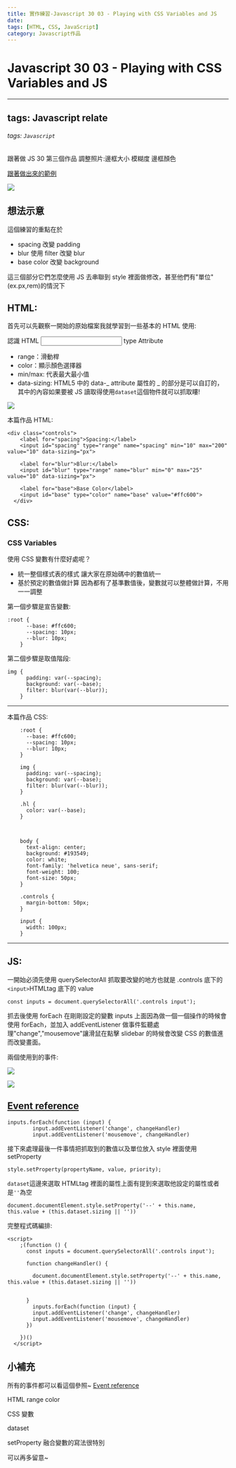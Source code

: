 ```yaml
---
title: 實作練習-Javascript 30 03 - Playing with CSS Variables and JS
date:
tags: [HTML, CSS, JavaScript]
category: Javascript作品
---
```


# Javascript 30 03 - Playing with CSS Variables and JS

---

## tags: Javascript relate

###### tags: `Javascript`

跟著做 JS 30 第三個作品 調整照片:邊框大小 模糊度 邊框顏色

[跟著做出來的範例](https://chiehLiu.github.io/git-projects/03%20-%20CSS%20Variables/index-START.html)

![](https://i.imgur.com/0Ph2Ywa.png)

## 想法示意

這個練習的重點在於

- spacing 改變 padding
- blur 使用 filter 改變 blur
- base color 改變 background

這三個部分它們怎麼使用 JS 去串聯到 style 裡面做修改，甚至他們有"單位"(ex.px,rem)的情況下

## HTML:

首先可以先觀察一開始的原始檔案我就學習到一些基本的 HTML 使用:

認識 HTML <input> type Attribute

- range：滑動桿
- color：顯示顏色選擇器
- min/max: 代表最大最小值
- data-sizing:
  HTML5 中的 data-_ attribute 屬性的 _ 的部分是可以自訂的，其中的內容如果要被 JS 讀取得使用`dataset`這個物件就可以抓取瞜!

![](https://i.imgur.com/uxKEUl7.png)

本篇作品 HTML:

```javascript=
<div class="controls">
    <label for="spacing">Spacing:</label>
    <input id="spacing" type="range" name="spacing" min="10" max="200" value="10" data-sizing="px">

    <label for="blur">Blur:</label>
    <input id="blur" type="range" name="blur" min="0" max="25" value="10" data-sizing="px">

    <label for="base">Base Color</label>
    <input id="base" type="color" name="base" value="#ffc600">
  </div>
```

## CSS:

### CSS Variables

使用 CSS 變數有什麼好處呢？

- 統一整個樣式表的樣式 讓大家在原始碼中的數值統一
- 基於預定的數值做計算 因為都有了基準數值後，變數就可以整體做計算，不用一一調整

第一個步驟是宣告變數:

```css=
:root {
      --base: #ffc600;
      --spacing: 10px;
      --blur: 10px;
    }
```

第二個步驟是取值階段:

```css=
img {
      padding: var(--spacing);
      background: var(--base);
      filter: blur(var(--blur));
    }
```

---

本篇作品 CSS:

```javascript=
    :root {
      --base: #ffc600;
      --spacing: 10px;
      --blur: 10px;
    }

    img {
      padding: var(--spacing);
      background: var(--base);
      filter: blur(var(--blur));
    }

    .hl {
      color: var(--base);
    }



    body {
      text-align: center;
      background: #193549;
      color: white;
      font-family: 'helvetica neue', sans-serif;
      font-weight: 100;
      font-size: 50px;
    }

    .controls {
      margin-bottom: 50px;
    }

    input {
      width: 100px;
    }
```

---

## JS:

一開始必須先使用 querySelectorAll 抓取要改變的地方也就是
.controls 底下的 `<input>`HTMLtag 底下的 value

```javascript=
const inputs = document.querySelectorAll('.controls input');
```

抓去後使用 forEach 在剛剛設定的變數 inputs 上面因為做一個一個操作的時候會使用 forEach，並加入 addEventListener 做事件監聽處理"change","mousemove"讓滑鼠在點擊 slidebar 的時候會改變 CSS 的數值進而改變畫面。

兩個使用到的事件:

![](https://i.imgur.com/ukFLHgs.png)

![](https://i.imgur.com/AaIsRcf.png)

## [Event reference](https://developer.mozilla.org/en-US/docs/Web/Events)

```javascript=
inputs.forEach(function (input) {
        input.addEventListener('change', changeHandler)
        input.addEventListener('mousemove', changeHandler)

```

接下來處理最後一件事情把抓取到的數值以及單位放入 style 裡面使用 setProperty

`style.setProperty(propertyName, value, priority);`

`dataset`這邊來選取 HTMLtag 裡面的屬性上面有提到來選取他設定的屬性或者是`''`為空

```javascript=
document.documentElement.style.setProperty('--' + this.name, this.value + (this.dataset.sizing || ''))
```

完整程式碼編排:

```javascript=
<script>
    ;(function () {
      const inputs = document.querySelectorAll('.controls input');

      function changeHandler() {

        document.documentElement.style.setProperty('--' + this.name, this.value + (this.dataset.sizing || ''))


      }
        inputs.forEach(function (input) {
        input.addEventListener('change', changeHandler)
        input.addEventListener('mousemove', changeHandler)
      })

    })()
  </script>
```

## 小補充

所有的事件都可以看這個參照~
[Event reference](https://developer.mozilla.org/en-US/docs/Web/Events)

HTML range color

CSS 變數

dataset

setProperty 融合變數的寫法很特別

可以再多留意~

